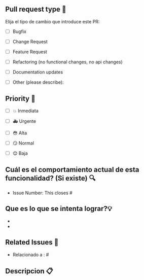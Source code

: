 ## Pull request type :tada:

<!-- Limitarse a escojer solo un tipo de PR, crear multiples PR si es necesario. --> 
Elija el tipo de cambio que introduce este PR:
- [ ] Bugfix 
- [ ] Change Request
- [ ] Feature Request
- [ ] Refactoring (no functional changes, no api changes)
- [ ] Documentation updates
- [ ] Other (please describe): 


## Priority :rotating_light:

- [ ] :boom: Inmediata 
- [ ] :ambulance: Urgente 
- [ ] :flushed: Alta 
- [ ] :smirk: Normal 
- [ ] :relieved: Baja 


## Cuál es el comportamiento actual de esta funcionalidad? (Si existe) :mag:
<!-- Describa la funcionalidad que se aumentara o como cambiara el comportamiento actual del sistema. Coloque el issue al que se refiere para que se cierre el momento de termine este PR. Coloque un Link si es necesario. -->
- Issue Number: This closes #
 

## Que es lo que se intenta lograr?:bulb:
<!-- Describa todos los cambios que se haran en el sistema. Ya sea puntos o checkboxes para ver el avance. -->
-
-


## Related Issues :pushpin:
<!--Si este PR se relaciona a otro issue o a otro PR(Ya sea activo o terminado) colocarlos. -->
 - Relacionado a : # 


## Descripcion :clipboard:
<!-- Cualquier otra informacion relevante para este PR como screenshots o documentacion extra. -->
